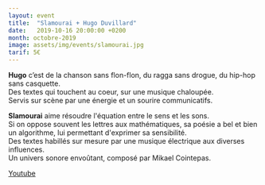 ```yaml
---
layout: event
title:  "Slamourai + Hugo Duvillard"
date:   2019-10-16 20:00:00 +0200
month: octobre-2019
image: assets/img/events/slamourai.jpg
tarif: 5€
---
```


**Hugo** c’est de la chanson sans flon-flon, du ragga sans drogue, du hip-hop sans casquette.  
Des textes qui touchent au coeur, sur une musique chaloupée.  
Servis sur scène par une énergie et un sourire communicatifs.

**Slamourai** aime résoudre l'équation entre le sens et les sons.  
Si on oppose souvent les lettres aux mathématiques, sa poésie a bel et bien un algorithme, lui permettant d'exprimer sa sensibilité.  
Des textes habillés sur mesure par une musique électrique aux diverses influences.  
Un univers sonore envoûtant, composé par Mikael Cointepas.

[Youtube](https://youtu.be/HeQ1YvpxpHE)
